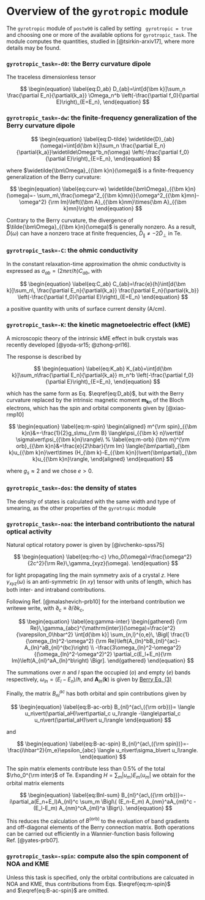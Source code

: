 # Overview of the `gyrotropic` module

The `gyrotropic` module of `postw90` is called by setting
` gyrotropic = true` and choosing one or more of the available options
for `gyrotropic_task`. The module computes the quantities, studied in
[@tsirkin-arxiv17], where more details may be found.

### `gyrotropic_task=-d0`: the Berry curvature dipole 

The traceless dimensionless tensor 

$$
\begin{equation}
\label{eq:D_ab}
D_{ab}=\int[d{\bm k}]\sum_n
\frac{\partial E_n}{\partial{k_a}}
\Omega_n^b
\left(-\frac{\partial f_0}{\partial E}\right)_{E=E_n},
\end{equation}
$$

### `gyrotropic_task=-dw`: the finite-frequency generalization of the Berry curvature dipole 

$$
\begin{equation}
\label{eq:D-tilde}
\widetilde{D}_{ab}(\omega)=\int[d{\bm k}]\sum_n
\frac{\partial E_n}{\partial{k_a}}\widetilde\Omega^b_n(\omega)
\left(-\frac{\partial f_0}{\partial E}\right)_{E=E_n},
\end{equation}
$$

where $\widetilde{\bm\Omega}_{{\bm k}n}(\omega)$ is a finite-frequency
generalization of the Berry curvature: 

$$
\begin{equation}
\label{eq:curv-w}
\widetilde{\bm\Omega}_{{\bm k}n}(\omega)=-
\sum_m\,\frac{\omega^2_{{\bm k}mn}}{\omega^2_{{\bm k}mn}-\omega^2}
{\rm Im}\left({\bm A}_{{\bm k}nm}\times{\bm A}_{{\bm k}mn}\right)
\end{equation}
$$

Contrary to the Berry curvature, the divergence of
$\tilde{\bm\Omega}_{{\bm k}n}(\omega)$ is generally nonzero. As a
result, $\widetilde{D}(\omega)$ can have a nonzero trace at finite
frequencies, $\tilde{D}_\|\neq-2\tilde{D}_\perp$ in Te.

### `gyrotropic_task=-C`: the ohmic conductivity 

In the constant relaxation-time approximation the ohmic conductivity is
expressed as $\sigma_{ab}=(2\pi e\tau/\hbar)C_{ab}$, with

$$
\begin{equation}
\label{eq:C_ab}
C_{ab}=\frac{e}{h}\int[d{\bm k}]\sum_n\,
\frac{\partial E_n}{\partial{k_a}} \frac{\partial E_n}{\partial{k_b}}
\left(-\frac{\partial f_0}{\partial E}\right)_{E=E_n}
\end{equation}
$$

a positive
quantity with units of surface current density (A/cm).

### `gyrotropic_task=-K`: the kinetic magnetoelectric effect (kME) 

A microscopic theory of the intrinsic kME effect in bulk crystals was
recently developed [@yoda-sr15; @zhong-prl16].

The response is described by 

$$
\begin{equation}
\label{eq:K_ab}
K_{ab}=\int[d{\bm k}]\sum_n\frac{\partial E_n}{\partial{k_a}} m_n^b 
\left(-\frac{\partial f_0}{\partial E}\right)_{E=E_n},
\end{equation}
$$ 

which has the
same form as Eq. $\eqref{eq:D_ab}$, but with the Berry curvature replaced by the
intrinsic magnetic moment ${\bm m}_{{\bm k}n}$ of the Bloch electrons,
which has the spin and orbital components given by [@xiao-rmp10]

$$
\begin{equation}
\label{eq:m-spin}
\begin{aligned}
m^{\rm spin}_{{\bm k}n}&=-\frac{1}{2}g_s\mu_{\rm B} \langle\psi_{{\bm k}
      n}\vert\bf \sigma\vert\psi_{{\bm k}n}\rangle\\
% \label{eq:m-orb}
{\bm m}^{\rm orb}_{{\bm k}n}&=\frac{e}{2\hbar}{\rm Im}
\langle{\bm\partial}_{\bm k}u_{{\bm k}n}\vert\times
(H_{\bm k}-E_{{\bm k}n})\vert{\bm\partial}_{\bm k}u_{{\bm k}n}\rangle,
\end{aligned}
\end{equation}
$$ 

where $g_s\approx 2$ and we chose $e>0$.

### `gyrotropic_task=-dos`: the density of states 

The density of states is calculated with the same width and type of
smearing, as the other properties of the `gyrotropic` module

### `gyrotropic_task=-noa`: the interband contributionto the natural optical activity 

Natural optical rotatory power is given by [@ivchenko-spss75]

$$
\begin{equation}
\label{eq:rho-c}
\rho_0(\omega)=\frac{\omega^2}{2c^2}{\rm Re}\,\gamma_{xyz}(\omega).
\end{equation}
$$

for light propagating ling the main symmetry axis of a crystal $z$. Here
$\gamma_{xyz}(\omega)$ is an anti-symmetric (in $xy$) tensor with units
of length, which has both inter- and intraband contributions.

Following Ref. [@malashevich-prb10] for the interband contribution we
writewe write, with $\partial_c\equiv\partial/\partial k_c$,

$$
\begin{equation}
\label{eq:gamma-inter}
\begin{gathered}
{\rm Re}\,\gamma_{abc}^{\mathrm{inter}}(\omega)=\frac{e^2}{\varepsilon_0\hbar^2}
\int[d{\bm k}]
\sum_{n,l}^{o,e}\,
\Bigl[ \frac{1}{\omega_{ln}^2-\omega^2} 
{\rm Re}\left(A_{ln}^bB_{nl}^{ac}-A_{ln}^aB_{nl}^{bc}\right) \\
-\frac{3\omega_{ln}^2-\omega^2}{(\omega_{ln}^2-\omega^2)^2} 
\partial_c(E_l+E_n){\rm Im}\left(A_{nl}^aA_{ln}^b\right)   
\Bigr].
\end{gathered}
\end{equation}
$$ 

The summations over $n$ and $l$ span the occupied ($o$)
and empty ($e$) bands respectively, $\omega_{ln}=(E_l-E_n)/\hbar$, and
${\bm A}_{ln}({\bm k})$ is given by
[Berry Eq. (3)](../berry/#mjx-eqn:eq:berry-connection-matrix)
<!-- Eq. $\eqref{eq:berry-connection-matrix}$.  -->
Finally, the matrix
$B_{nl}^{ac}$ has both orbital and spin contributions given by

$$
\begin{equation}
\label{eq:B-ac-orb}
B_{nl}^{ac\,({\rm orb})}=
  \langle u_n\vert(\partial_aH)\vert\partial_c u_l\rangle
 -\langle\partial_c u_n\vert(\partial_aH)\vert u_l\rangle
\end{equation}
$$

and

$$
\begin{equation}
\label{eq:B-ac-spin}
B_{nl}^{ac\,({\rm spin})}=-\frac{i\hbar^2}{m_e}\epsilon_{abc}
\langle u_n\vert\sigma_b\vert u_l\rangle.
\end{equation}
$$ 

The spin matrix elements
contribute less than 0.5% of the total $\rho_0^{\rm inter}$ of Te.
Expanding $H=\sum_m \vert u_m\rangle E_m \langle u_m\vert$ we obtain for
the orbital matrix elements

$$
\begin{equation}
\label{eq:Bnl-sum}
B_{nl}^{ac\,({\rm orb})}=-i\partial_a(E_n+E_l)A_{nl}^c \sum_m \Bigl\{ (E_n-E_m) A_{nm}^aA_{ml}^c -(E_l-E_m) A_{nm}^cA_{ml}^a \Bigr\}.
\end{equation}
$$ 

This reduces the calculation of $B^{\text{(orb)}}$
to the evaluation of band gradients and off-diagonal elements of the
Berry connection matrix. Both operations can be carried out efficiently
in a Wannier-function basis following Ref. [@yates-prb07].

### `gyrotropic_task=-spin`: compute also the spin component of NOA and KME 

Unless this task is specified, only the orbital contributions are
calcuated in NOA and KME, thus contributions from
Eqs. $\eqref{eq:m-spin}$
and $\eqref{eq:B-ac-spin}$ are omitted.
